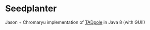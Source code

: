 # Seedplanter
Jason + Chromaryu implementation of [TADpole](https://github.com/zoogie/TADpole/) in Java 8 (with GUI!)
